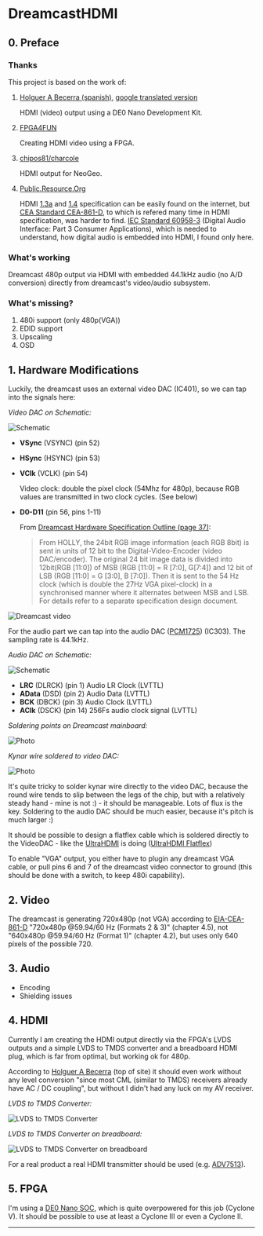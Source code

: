 # DreamcastHDMI

## 0. Preface

### Thanks 

This project is based on the work of:

1. [Holguer A Becerra (spanish)], [google translated version] 
    
    HDMI (video) output using a DE0 Nano Development Kit.

2. [FPGA4FUN] 
    
    Creating HDMI video using a FPGA.

3. [chipos81/charcole] 

    HDMI output for NeoGeo.

4. [Public.Resource.Org] 
    
    HDMI [1.3a][HDMI1.3a] and [1.4][HDMI1.4] specification can be easily found on the internet, but [CEA Standard CEA-861-D][EIA-CEA-861-D], to which is refered many time in HDMI specification, was harder to find. [IEC Standard 60958-3][IEC-60958-3] (Digital Audio Interface: Part 3 Consumer Applications), which is needed to understand, how digital audio is embedded into HDMI, I found only here.

### What's working

Dreamcast 480p output via HDMI with embedded 44.1kHz audio (no A/D conversion) directly from dreamcast's video/audio subsystem.

### What's missing?

1. 480i support (only 480p(VGA))
2. EDID support
3. Upscaling
4. OSD

## 1. Hardware Modifications

Luckily, the dreamcast uses an external video DAC (IC401), so we can tap into the signals here:

*Video DAC on Schematic:*

![Schematic][IC401schematic]

- **VSync** (VSYNC) (pin 52)
- **HSync** (HSYNC) (pin 53)
- **VClk** (VCLK) (pin 54) 

    Video clock: double the pixel clock (54Mhz for 480p), because RGB values are transmitted in two clock cycles. (See below)

- **D0-D11** (pin 56, pins 1-11)

    From [Dreamcast Hardware Specification Outline (page 37)][dc-hso]:

    > From HOLLY, the 24bit RGB image information (each RGB 8bit) is sent in units of 12 bit to the Digital-Video-Encoder (video DAC/encoder). The original 24 bit image data is divided into 12bit(RGB [11:0]) of MSB (RGB [11:0] = R [7:0], G[7:4]) and 12 bit of LSB (RGB [11:0] = G [3:0], B [7:0]). Then it is sent to the 54 Hz clock (which is double the 27Hz VGA pixel-clock) in a synchronised manner where it alternates between MSB and LSB. For details refer to a separate specification design document.

![Dreamcast video][DCvideo]

For the audio part we can tap into the audio DAC ([PCM1725][PCM1725]) (IC303). The sampling rate is 44.1kHz.

*Audio DAC on Schematic:*

![Schematic][IC303]

- **LRC** (DLRCK) (pin 1) Audio LR Clock (LVTTL)
- **AData** (DSD) (pin 2) Audio Data (LVTTL)
- **BCK** (DBCK) (pin 3) Audio Clock (LVTTL)
- **AClk** (DSCK) (pin 14) 256Fs audio clock signal (LVTTL)

*Soldering points on Dreamcast mainboard:*

![Photo][IC401solderPoints]

*Kynar wire soldered to video DAC:*

![Photo][IC401photo]

It's quite tricky to solder kynar wire directly to the video DAC, because the round wire tends to slip between the legs of the chip, but with a relatively steady hand - mine is not :) - it should be manageable. Lots of flux is the key. Soldering to the audio DAC should be much easier, because it's pitch is much larger :)

It should be possible to design a flatflex cable which is soldered directly to the VideoDAC - like the [UltraHDMI] is doing ([UltraHDMI Flatflex])

To enable "VGA" output, you either have to plugin any dreamcast VGA cable, or pull pins 6 and 7 of the dreamcast video connector to ground (this should be done with a switch, to keep 480i capability).

## 2. Video 
    
The dreamcast is generating 720x480p (not VGA) according to [EIA-CEA-861-D][EIA-CEA-861-D] "720x480p @59.94/60 Hz (Formats 2 & 3)" (chapter 4.5), not "640x480p @59.94/60 Hz (Format 1)" (chapter 4.2), but uses only 640 pixels of the possible 720.

## 3. Audio

- Encoding
- Shielding issues
    
## 4. HDMI

Currently I am creating the HDMI output directly via the FPGA's LVDS outputs and a simple LVDS to TMDS converter and a breadboard HDMI plug, which is far from optimal, but working ok for 480p. 

According to [Holguer A Becerra][Holguer A Becerra (spanish)] (top of site) it should even work without any level conversion "since most CML (similar to TMDS) receivers already have AC / DC coupling", but without I didn't had any luck on my AV receiver.

*LVDS to TMDS Converter:*

![LVDS to TMDS Converter][LVDS2TMDS] 

*LVDS to TMDS Converter on breadboard:*

![LVDS to TMDS Converter on breadboard][LVDS2TMDS-breadboard]

For a real product a real HDMI transmitter should be used (e.g. [ADV7513][ADV7513]).

## 5. FPGA

I'm using a [DE0 Nano SOC][de0nanosoc], which is quite overpowered for this job (Cyclone V). It should be possible to use at least a Cyclone III or even a Cyclone II.

---

[de0nanosoc]: http://www.terasic.com.tw/cgi-bin/page/archive.pl?Language=English&No=941
[UltraHDMI]: http://ultrahdmi.retroactive.be/
[UltraHDMI Flatflex]: http://cdn3.bigcommerce.com/s-c7bpm05/product_images/theme_images/ultrahdmi_carousel_2.png?t=1478293813
[Holguer A Becerra (spanish)]: https://sites.google.com/site/ece31289upb/practicas-de-clase/practica-4-sincronizadores/hdmi_de0-nano
[google translated version]: https://translate.google.com/translate?sl=es&tl=en&js=y&prev=_t&hl=de&ie=UTF-8&u=https%3A%2F%2Fsites.google.com%2Fsite%2Fece31289upb%2Fpracticas-de-clase%2Fpractica-4-sincronizadores%2Fhdmi_de0-nano&edit-text=
[FPGA4FUN]: http://fpga4fun.com/HDMI.html
[chipos81/charcole]: https://github.com/charcole/NeoGeoHDMI
[Public.Resource.Org]: https://law.resource.org/pub/12tables.html

[Technical Details]: https://rawgit.com/chriz2600/DreamcastHDMI/master/assets/index.html
[IC401schematic]: https://github.com/chriz2600/DreamcastHDMI/raw/master/assets/VideoDAConSchematic.png
[IC401photo]: https://github.com/chriz2600/DreamcastHDMI/raw/master/assets/VideoDAC3.JPG
[IC401solderPoints]: https://github.com/chriz2600/DreamcastHDMI/raw/master/assets/VideoDACSolderingPoints.png
[DCvideo]: https://github.com/chriz2600/DreamcastHDMI/raw/master/assets/dc-video.png
[dc-hso]: https://github.com/chriz2600/DreamcastHDMI/raw/master/Documents/Dreamcast_Hardware_Specification_Outline.pdf
[ADV7513]: https://github.com/chriz2600/DreamcastHDMI/raw/master/Documents/Datasheets/ADV7513.pdf
[PCM1725]: https://github.com/chriz2600/DreamcastHDMI/raw/master/Documents/Datasheets/pcm1725.pdf
[LVDS2TMDS]: https://github.com/chriz2600/DreamcastHDMI/raw/master/assets/LVDS2TMDS.png
[LVDS2TMDS-breadboard]: https://github.com/chriz2600/DreamcastHDMI/raw/master/assets/LVDS2TMDS2.JPG
[IC303]: https://media.githubusercontent.com/media/chriz2600/DreamcastHDMI/master/assets/IC303.png?x=https://github.com/chriz2600/DreamcastHDMI/raw/master/assets/IC303.png?x=

[HDMI1.3a]: https://github.com/chriz2600/DreamcastHDMI/raw/master/Documents/Specs/HDMISpecification13a.pdf
[HDMI1.4]: https://github.com/chriz2600/DreamcastHDMI/raw/master/Documents/Specs/HDMI-Specification-1.4.pdf
[EIA-CEA-861-D]: https://github.com/chriz2600/DreamcastHDMI/raw/master/Documents/Specs/EIA-CEA-861-D.pdf
[IEC-60958-3]: https://github.com/chriz2600/DreamcastHDMI/raw/master/Documents/Specs/is.iec.60958.3.2003.pdf
